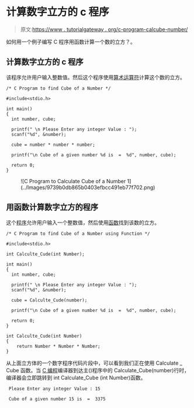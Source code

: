 # 计算数字立方的 c 程序

> 原文:[https://www . tutorialgateway . org/c-program-calcube-number/](https://www.tutorialgateway.org/c-program-calculate-cube-number/)

如何用一个例子编写 C 程序用函数计算一个数的立方？。

## 计算数字立方的 c 程序

该程序允许用户输入整数值。然后这个程序使用[算术运算符](https://www.tutorialgateway.org/arithmetic-operators-in-c/)计算这个数的立方。

```
/* C Program to find Cube of a Number */

#include<stdio.h>

int main()
{
  int number, cube;

  printf(" \n Please Enter any integer Value : ");
  scanf("%d", &number);

  cube = number * number * number;

  printf("\n Cube of a given number %d is  =  %d", number, cube);

  return 0;
}
```

<figure class="wp-block-image">![C Program to Calculate Cube of a Number 1](../Images/9739b0db865b0403efbcc491eb77f702.png)</figure>

## 用函数计算数字立方的程序

这个[程序](https://www.tutorialgateway.org/c-programming-examples/)允许用户输入一个整数值，然后使用[函数](https://www.tutorialgateway.org/functions-in-c/)找到该数的立方。

```
/* C Program to find Cube of a Number using Function */

#include<stdio.h>

int Calculte_Cude(int Number);

int main()
{
  int number, cube;

  printf(" \n Please Enter any integer Value : ");
  scanf("%d", &number);

  cube = Calculte_Cude(number);

  printf("\n Cube of a given number %d is  =  %d", number, cube);

  return 0;
}

int Calculte_Cude(int Number)
{
	return Number * Number * Number;
}
```

从上面立方体的一个数字程序代码片段中，可以看到我们正在使用 Calculate _ Cube 函数。当 [C 编程](https://www.tutorialgateway.org/c-programming/)编译器到达主()程序中的 Calculate_Cube(number)行时，编译器会立即跳转到 int Calculate_Cube (int Number)函数。

```
 Please Enter any integer Value : 15

 Cube of a given number 15 is  =  3375
```